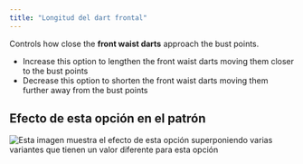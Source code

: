 ```yaml
---
title: "Longitud del dart frontal"
---
```


Controls how close the **front waist darts** approach the bust points.

- Increase this option to lengthen the front waist darts moving them closer to the bust points
- Decrease this option to shorten the front waist darts moving them further away from the bust points

## Efecto de esta opción en el patrón

![Esta imagen muestra el efecto de esta opción superponiendo varias variantes que tienen un valor diferente para esta opción](simone_frontdartlength_sample.svg "Efecto de esta opción en el patrón")

